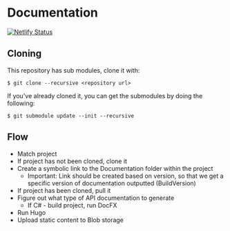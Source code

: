 # Documentation
[![Netlify Status](https://api.netlify.com/api/v1/badges/dbad4963-107d-451b-bd0a-5ffcf63c65e5/deploy-status)](https://app.netlify.com/sites/dolittle-io/deploys)


## Cloning

This repository has sub modules, clone it with:

```shell
$ git clone --recursive <repository url>
```

If you've already cloned it, you can get the submodules by doing the following:

```shell
$ git submodule update --init --recursive
```

## Flow

- Match project
- If project has not been cloned, clone it
- Create a symbolic link to the Documentation folder within the project
  - Important: Link should be created based on version, so that we get a specific version of documentation outputted (BuildVersion)
- If project has been cloned, pull it
- Figure out what type of API documentation to generate
  - If C# - build project, run DocFX
- Run Hugo
- Upload static content to Blob storage
